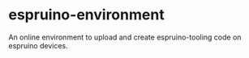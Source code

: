 # espruino-environment

An online environment to upload and create espruino-tooling code on espruino devices.
